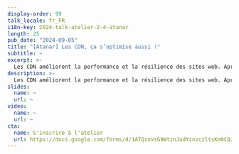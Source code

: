 ```yaml
---
display-order: 99
talk_locale: fr_FR
i18n-key: 2024-talk-atelier-2-4-atanar
length: 25
pub_date: "2024-09-05"
title: "[Atanar] Les CDN, ça s’optimise aussi !"
subtitle: ~
excerpt: >-
  Les CDN améliorent la performance et la résilience des sites web. Après une configuration initiale, il est essentiel d’analyser les logs régulièrement pour identifier des optimisations supplémentaires, comme la gestion des contenus mal cachés et l’optimisation des images. Cette approche, en collaboration avec l’équipe du site, permet de résoudre les problèmes à la source ou via le CDN, maximisant ainsi le ROI de l’utilisation des solutions CDN.
description: >-
  Les CDN améliorent la performance et la résilience des sites web. Après une configuration initiale, il est essentiel d’analyser les logs régulièrement pour identifier des optimisations supplémentaires, comme la gestion des contenus mal cachés et l’optimisation des images. Cette approche, en collaboration avec l’équipe du site, permet de résoudre les problèmes à la source ou via le CDN, maximisant ainsi le ROI de l’utilisation des solutions CDN.
slides:
  name: ~
  url: ~
video:
  name: ~
  url: ~
cta:
  name: S'inscrire à l'atelier
  url: https://docs.google.com/forms/d/1ATQznVsG9WtznJadYznzczltsKm0CQzHxz2u0cFTITs/edit
---
```

